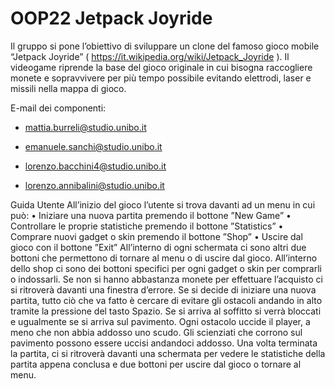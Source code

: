 # OOP22 Jetpack Joyride 

Il gruppo si pone l’obiettivo di sviluppare un clone del famoso gioco mobile “Jetpack Joyride” ( https://it.wikipedia.org/wiki/Jetpack_Joyride ). Il videogame riprende la base del gioco originale in cui bisogna raccogliere monete e sopravvivere per più tempo possibile evitando elettrodi, laser e missili nella mappa di gioco. 

E-mail dei componenti: 

- mattia.burreli@studio.unibo.it 

- emanuele.sanchi@studio.unibo.it 

- lorenzo.bacchini4@studio.unibo.it 

- lorenzo.annibalini@studio.unibo.it 

Guida Utente
  All’inizio del gioco l’utente si trova davanti ad un menu in cui può:
  • Iniziare una nuova partita premendo il bottone ”New Game”
  • Controllare le proprie statistiche premendo il bottone ”Statistics”
  • Comprare nuovi gadget o skin premendo il bottone ”Shop”
  • Uscire dal gioco con il bottone ”Exit”
  All’interno di ogni schermata ci sono altri due bottoni che permettono di
  tornare al menu o di uscire dal gioco. All’interno dello shop ci sono dei
  bottoni specifici per ogni gadget o skin per comprarli o indossarli. Se non si
  hanno abbastanza monete per effettuare l’acquisto ci si ritroverà davanti una
  finestra d’errore. Se si decide di iniziare una nuova partita, tutto ciò che va
  fatto è cercare di evitare gli ostacoli andando in alto tramite la pressione del
  tasto Spazio. Se si arriva al soffitto si verrà bloccati e ugualmente se si arriva
  sul pavimento. Ogni ostacolo uccide il player, a meno che non abbia addosso
  uno scudo. Gli scienziati che corrono sul pavimento possono essere uccisi
  andandoci addosso. Una volta terminata la partita, ci si ritroverà davanti
  una schermata per vedere le statistiche della partita appena conclusa e due
  bottoni per uscire dal gioco o tornare al menu.
